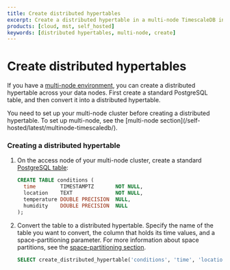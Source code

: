 ```yaml
---
title: Create distributed hypertables
excerpt: Create a distributed hypertable in a multi-node TimescaleDB instance
products: [cloud, mst, self_hosted]
keywords: [distributed hypertables, multi-node, create]
---
```


# Create distributed hypertables

If you have a [multi-node environment][multi-node], you can create a distributed
hypertable across your data nodes. First create a standard PostgreSQL table, and
then convert it into a distributed hypertable.

<Highlight type="important">
You need to set up your multi-node cluster before creating a distributed
hypertable. To set up multi-node, see the [multi-node
section](/self-hosted/latest/multinode-timescaledb/).
</Highlight>

<Procedure>

### Creating a distributed hypertable

1.  On the access node of your multi-node cluster, create a standard
    [PostgreSQL table][postgres-createtable]:

    ```sql
    CREATE TABLE conditions (
      time        TIMESTAMPTZ       NOT NULL,
      location    TEXT              NOT NULL,
      temperature DOUBLE PRECISION  NULL,
      humidity    DOUBLE PRECISION  NULL
    );
    ```

1.  Convert the table to a distributed hypertable. Specify the name of the table
    you want to convert, the column that holds its time values, and a
    space-partitioning parameter. For more information about space partitions,
    see the [space-partitioning section][space-partitions].

     ```sql
     SELECT create_distributed_hypertable('conditions', 'time', 'location');
     ```

</Procedure>

[multi-node]: /self-hosted/:currentVersion:/multinode-timescaledb/
[postgres-createtable]: https://www.postgresql.org/docs/current/sql-createtable.html
[space-partitions]: /use-timescale/:currentVersion:/hypertables/about-hypertables#space-partitions-for-distributed-hypertables
